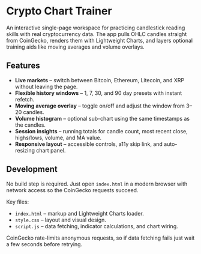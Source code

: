 # Crypto Chart Trainer

An interactive single-page workspace for practicing candlestick reading skills with real cryptocurrency data. The app pulls OHLC candles straight from CoinGecko, renders them with Lightweight Charts, and layers optional training aids like moving averages and volume overlays.

## Features

- **Live markets** – switch between Bitcoin, Ethereum, Litecoin, and XRP without leaving the page.
- **Flexible history windows** – 1, 7, 30, and 90 day presets with instant refetch.
- **Moving average overlay** – toggle on/off and adjust the window from 3–20 candles.
- **Volume histogram** – optional sub-chart using the same timestamps as the candles.
- **Session insights** – running totals for candle count, most recent close, highs/lows, volume, and MA value.
- **Responsive layout** – accessible controls, a11y skip link, and auto-resizing chart panel.

## Development

No build step is required. Just open `index.html` in a modern browser with network access so the CoinGecko requests succeed.

Key files:

- `index.html` – markup and Lightweight Charts loader.
- `style.css` – layout and visual design.
- `script.js` – data fetching, indicator calculations, and chart wiring.

CoinGecko rate-limits anonymous requests, so if data fetching fails just wait a few seconds before retrying.
